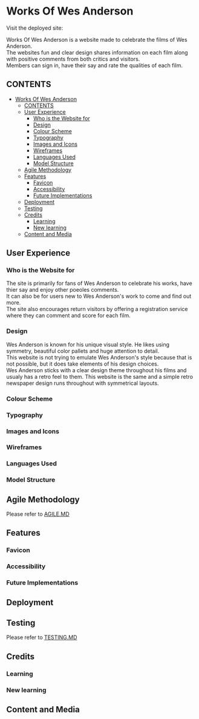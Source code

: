 # Works Of Wes Anderson  

Visit the deployed site:

Works Of Wes Anderson is a website made to celebrate the films of Wes Anderson.  
The websites fun and clear design shares information on each film along with positive comments from both critics and visitors.  
Members can sign in, have their say and rate the qualities of each film.

## CONTENTS

- [Works Of Wes Anderson](#works-of-wes-anderson)
  - [CONTENTS](#contents)
  - [User Experience](#user-experience)
    - [Who is the Website for](#who-is-the-website-for)
    - [Design](#design)
    - [Colour Scheme](#colour-scheme)
    - [Typography](#typography)
    - [Images and Icons](#images-and-icons)
    - [Wireframes](#wireframes)
    - [Languages Used](#languages-used)
    - [Model Structure](#model-structure)
  - [Agile Methodology](#agile-methodology)
  - [Features](#features)
    - [Favicon](#favicon)
    - [Accessibility](#accessibility)
    - [Future Implementations](#future-implementations)
  - [Deployment](#deployment)
  - [Testing](#testing)
  - [Credits](#credits)
    - [Learning](#learning)
    - [New learning](#new-learning)
  - [Content and Media](#content-and-media)

## User Experience

### Who is the Website for

The site is primarily for fans of Wes Anderson to celebrate his works, have thier say and enjoy other poeoles comments.  
It can also be for users new to Wes Anderson's work to come and find out more.  
The site also encourages return visitors by offering a registration service where they can comment and score for each film.

### Design

Wes Anderson is known for his unique visual style. He likes using symmetry, beautiful color pallets and huge attention to detail.  
This website is not trying to emulate Wes Anderson's style because that is not possible, but it does take elements of his design choices.  
Wes Anderson sticks with a clear design theme throughout his films and usualy has a retro feel to them. This website is the same and a simple retro newspaper design runs throughout with symmetrical layouts.

### Colour Scheme

### Typography  

### Images and Icons

### Wireframes

### Languages Used

### Model Structure

## Agile Methodology

Please refer to [AGILE.MD](AGILE.md)

## Features

### Favicon

### Accessibility

### Future Implementations

## Deployment

## Testing

Please refer to [TESTING.MD](TESTING.md)  

## Credits  

### Learning  

### New learning

## Content and Media
